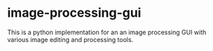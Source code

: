 # image-processing-gui
This is a python implementation for an an image processing GUI with various image editing and processing tools.  

